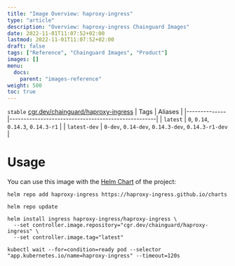 ```yaml
---
title: "Image Overview: haproxy-ingress"
type: "article"
description: "Overview: haproxy-ingress Chainguard Images"
date: 2022-11-01T11:07:52+02:00
lastmod: 2022-11-01T11:07:52+02:00
draft: false
tags: ["Reference", "Chainguard Images", "Product"]
images: []
menu:
  docs:
    parent: "images-reference"
weight: 500
toc: true
---
```


`stable` [cgr.dev/chainguard/haproxy-ingress](https://github.com/chainguard-images/images/tree/main/images/haproxy-ingress)
| Tags         | Aliases                                            |
|--------------|----------------------------------------------------|
| `latest`     | `0`, `0.14`, `0.14.3`, `0.14.3-r1`                 |
| `latest-dev` | `0-dev`, `0.14-dev`, `0.14.3-dev`, `0.14.3-r1-dev` |



# Usage

You can use this image with the [Helm Chart](https://artifacthub.io/packages/helm/haproxy-ingress/haproxy-ingress) of the project:

```shell
helm repo add haproxy-ingress https://haproxy-ingress.github.io/charts

helm repo update

helm install ingress haproxy-ingress/haproxy-ingress \
  --set controller.image.repository="cgr.dev/chainguard/haproxy-ingress" \
  --set controller.image.tag="latest"

kubectl wait --for=condition=ready pod --selector "app.kubernetes.io/name=haproxy-ingress" --timeout=120s
```


